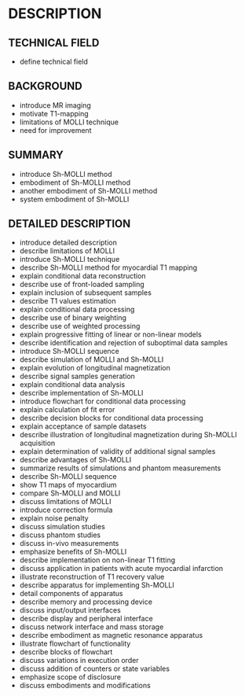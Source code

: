 # DESCRIPTION

## TECHNICAL FIELD

- define technical field

## BACKGROUND

- introduce MR imaging
- motivate T1-mapping
- limitations of MOLLI technique
- need for improvement

## SUMMARY

- introduce Sh-MOLLI method
- embodiment of Sh-MOLLI method
- another embodiment of Sh-MOLLI method
- system embodiment of Sh-MOLLI

## DETAILED DESCRIPTION

- introduce detailed description
- describe limitations of MOLLI
- introduce Sh-MOLLI technique
- describe Sh-MOLLI method for myocardial T1 mapping
- explain conditional data reconstruction
- describe use of front-loaded sampling
- explain inclusion of subsequent samples
- describe T1 values estimation
- explain conditional data processing
- describe use of binary weighting
- describe use of weighted processing
- explain progressive fitting of linear or non-linear models
- describe identification and rejection of suboptimal data samples
- introduce Sh-MOLLI sequence
- describe simulation of MOLLI and Sh-MOLLI
- explain evolution of longitudinal magnetization
- describe signal samples generation
- explain conditional data analysis
- describe implementation of Sh-MOLLI
- introduce flowchart for conditional data processing
- explain calculation of fit error
- describe decision blocks for conditional data processing
- explain acceptance of sample datasets
- describe illustration of longitudinal magnetization during Sh-MOLLI acquisition
- explain determination of validity of additional signal samples
- describe advantages of Sh-MOLLI
- summarize results of simulations and phantom measurements
- describe Sh-MOLLI sequence
- show T1 maps of myocardium
- compare Sh-MOLLI and MOLLI
- discuss limitations of MOLLI
- introduce correction formula
- explain noise penalty
- discuss simulation studies
- discuss phantom studies
- discuss in-vivo measurements
- emphasize benefits of Sh-MOLLI
- describe implementation on non-linear T1 fitting
- discuss application in patients with acute myocardial infarction
- illustrate reconstruction of T1 recovery value
- describe apparatus for implementing Sh-MOLLI
- detail components of apparatus
- describe memory and processing device
- discuss input/output interfaces
- describe display and peripheral interface
- discuss network interface and mass storage
- describe embodiment as magnetic resonance apparatus
- illustrate flowchart of functionality
- describe blocks of flowchart
- discuss variations in execution order
- discuss addition of counters or state variables
- emphasize scope of disclosure
- discuss embodiments and modifications

